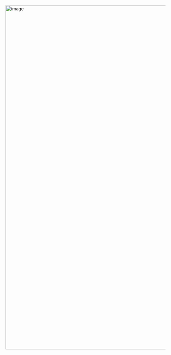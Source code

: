 <img width="1920" height="1080" alt="image" src="https://github.com/user-attachments/assets/130cd1e9-e940-48a5-a75f-b4ee676a08fc" />

